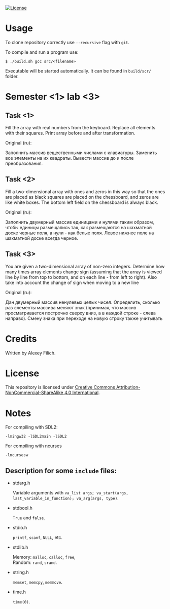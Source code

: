[![License](https://img.shields.io/badge/license-CC%20BY--NC--SA%204.0-blue.svg)](https://bit.ly/cc-by-nc-sa-40)

# Usage

To clone repository correctly use `--recursive` flag with `git`.

To compile and run a program use:
```
$ ./build.sh gcc src/<filename>
```

Executable will be started automatically. It can be found in `build/scr/` folder.

# Semester \<1\> lab \<3\>

## Task \<1\>

Fill the array with real numbers from the keyboard. Replace all elements with their squares. Print array before and after transformation.

Original (ru):

Заполнить массив вещественными числами с клавиатуры. Заменить все элементы на их квадраты. Вывести массив до и после преобразования.

## Task \<2\>

Fill a two-dimensional array with ones and zeros in this way so that the ones are placed as black squares are placed on the chessboard, and zeros are like white boxes. The bottom left field on the chessboard is always black.

Original (ru):

Заполнить двумерный массив единицами и нулями таким образом, чтобы единицы размещались так, как размещаются на шахматной доске черные поля, а нули - как белые поля. Левое нижнее поле на шахматной доске всегда черное.

## Task \<3\>

You are given a two-dimensional array of non-zero integers. Determine how many times array elements change sign (assuming that the array is viewed line by line from top to bottom, and on each line - from left to right). Also take into account the change of sign when moving to a new line

Original (ru):

Дан двумерный массив ненулевых целых чисел. Определить, сколько раз элементы массива меняют знак (принимая, что массив просматривается построчно сверху вниз, а в каждой строке - слева направо). Смену знака при переходе на новую строку также учитывать

# Credits

Written by Alexey Filich.

# License

This repository is licensed under [Creative Commons Attribution-NonCommercial-ShareAlike 4.0 International](LICENCE.md).

# Notes

For compiling with SDL2:
```
-lmingw32 -lSDL2main -lSDL2
```

For compiling with ncurses
```
-lncursesw
```

## Description for some `include` files:

- stdarg.h

    Variable arguments with `va_list args; va_start(args, last_variable_in_function); va_arg(args, type)`.

- stdbool.h

    `True` and `false`.

- stdio.h

    `printf`, `scanf`, `NULL`, etc.

- stdlib.h

    Memory: `malloc`, `calloc`, `free`, \
    Random: `rand`, `srand`.

- string.h

    `memset`, `memcpy`, `memmove`.

- time.h

    `time(0)`.
